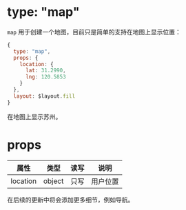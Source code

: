# type: "map"

`map` 用于创建一个地图，目前只是简单的支持在地图上显示位置：

```js
{
  type: "map",
  props: {
    location: {
      lat: 31.2990,
      lng: 120.5853
    }
  },
  layout: $layout.fill
}
```

在地图上显示苏州。

# props

属性 | 类型 | 读写 | 说明
---|---|---|---
location | object | 只写 | 用户位置

在后续的更新中将会添加更多细节，例如导航。